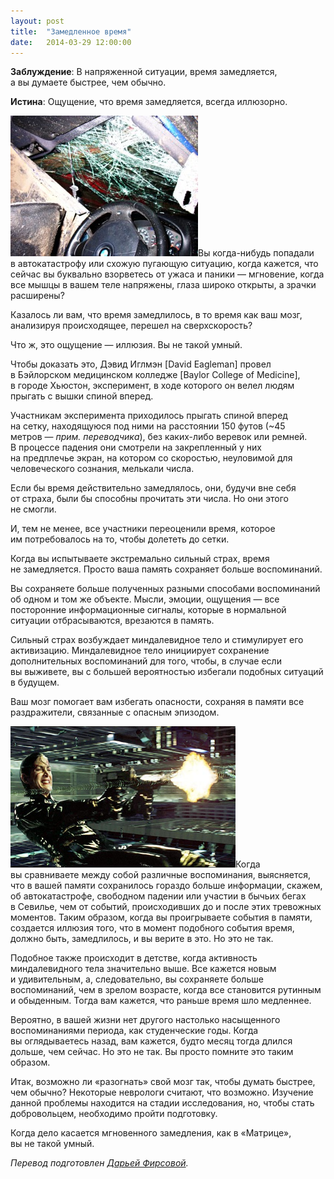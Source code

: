 ```yaml
---
layout: post
title:  "Замедленное время"
date:   2014-03-29 12:00:00
---
```

<p><strong>Заблуждение</strong>: В напряженной ситуации, время замедляется, а вы думаете быстрее, чем обычно.</p>
<p><strong>Истина</strong>: Ощущение, что время замедляется, всегда иллюзорно.</p>
<p><a rel="attachment wp-att-550" href="https://web.archive.org/web/20140329214503/http://youarenotsosmart.ru/2012/04/slow-time/carcrash/"><img height="225" width="300" alt="" src="/img/slow-time/carcrash-300x225.jpg" title="carcrash" class="alignleft size-medium wp-image-550" /></a>Вы когда-нибудь попадали в автокатастрофу или схожую пугающую ситуацию, когда кажется, что сейчас вы буквально взорветесь от ужаса и паники — мгновение, когда все мышцы в вашем теле напряжены, глаза широко открыты, а зрачки расширены?</p>
<p>Казалось ли вам, что время замедлилось, в то время как ваш мозг, анализируя происходящее, перешел на сверхскорость?</p>
<p>Что ж, это ощущение — иллюзия. Вы не такой умный.</p>
<p>Чтобы доказать это, Дэвид Иглмэн [David Eagleman] провел в Бэйлорском медицинском колледже [Baylor College of Medicine], в городе Хьюстон, эксперимент, в ходе которого он велел людям прыгать с вышки спиной вперед.</p>
<p><span id="more-549"></span>Участникам эксперимента приходилось прыгать спиной вперед на сетку, находящуюся под ними на расстоянии 150 футов (~45 метров — <em>прим. переводчика</em>), без каких-либо веревок или ремней. В процессе падения они смотрели на закрепленный у них на предплечье экран, на котором со скоростью, неуловимой для человеческого сознания, мелькали числа.</p>
<p>Если бы время действительно замедлялось, они, будучи вне себя от страха, были бы способны прочитать эти числа. Но они этого не смогли.</p>
<p>И, тем не менее, все участники переоценили время, которое им потребовалось на то, чтобы долететь до сетки.</p>
<p>Когда вы испытываете экстремально сильный страх, время не замедляется. Просто ваша память сохраняет больше воспоминаний.</p>
<p>Вы сохраняете больше полученных разными способами воспоминаний об одном и том же объекте. Мысли, эмоции, ощущения — все посторонние информационные сигналы, которые в нормальной ситуации отбрасываются, врезаются в память.</p>
<p>Сильный страх возбуждает миндалевидное тело и стимулирует его активизацию. Миндалевидное тело инициирует сохранение дополнительных воспоминаний для того, чтобы, в случае если вы выживете, вы с большей вероятностью избегали подобных ситуаций в будущем.</p>
<p>Ваш мозг помогает вам избегать опасности, сохраняя в памяти все раздражители, связанные с опасным эпизодом.</p>
<p><a rel="attachment wp-att-551" href="https://web.archive.org/web/20140329214503/http://youarenotsosmart.ru/2012/04/slow-time/carrie-anne-moss-in-scene-from-new-film-the-matrix-reloaded/"><img height="226" width="360" alt="" src="/img/slow-time/matrix-bullet-time-trinity.jpg" title="CARRIE ANNE MOSS IN SCENE FROM NEW FILM THE MATRIX RELOADED" class="alignleft size-full wp-image-551" /></a>Когда вы сравниваете между собой различные воспоминания, выясняется, что в вашей памяти сохранилось гораздо больше информации, скажем, об автокатастрофе, свободном падении или участии в бычьих бегах в Севилье, чем от событий, происходивших до и после этих тревожных моментов. Таким образом, когда вы проигрываете события в памяти, создается иллюзия того, что в момент подобного события время, должно быть, замедлилось, и вы верите в это. Но это не так.</p>
<p>Подобное также происходит в детстве, когда активность миндалевидного тела значительно выше. Все кажется новым и удивительным, а, следовательно, вы сохраняете больше воспоминаний, чем в зрелом возрасте, когда все становится рутинным и обыденным. Тогда вам кажется, что раньше время шло медленнее.</p>
<p>Вероятно, в вашей жизни нет другого настолько насыщенного воспоминаниями периода, как студенческие годы. Когда вы оглядываетесь назад, вам кажется, будто месяц тогда длился дольше, чем сейчас. Но это не так. Вы просто помните это таким образом.</p>
<p>Итак, возможно ли «разогнать» свой мозг так, чтобы думать быстрее, чем обычно? Некоторые неврологи считают, что возможно. Изучение данной проблемы находится на стадии исследования, но, чтобы стать добровольцем, необходимо пройти подготовку.</p>
<p>Когда дело касается мгновенного замедления, как в «Матрице», вы не такой умный.</p>
<p><em>Перевод подготовлен <a href="https://web.archive.org/web/20140329214503/http://vk.com/id501173">Дарьей Фирсовой</a>.</em></p>
